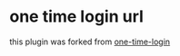 # one time login url
this plugin was forked from [one-time-login](https://github.com/danielbachhuber/one-time-login)

